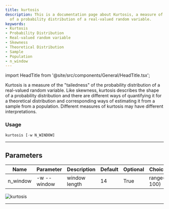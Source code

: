 ```yaml
---
title: kurtosis
description: This is a documentation page about Kurtosis, a measure of the 'tailedness'
  of a probability distribution of a real-valued random variable.
keywords:
- Kurtosis
- Probability Distribution
- Real-valued random variable
- Skewness
- Theoretical Distribution
- Sample
- Population
- n_window
---
```


import HeadTitle from '@site/src/components/General/HeadTitle.tsx';

<HeadTitle title="crypto /qa/kurtosis - Reference | OpenBB Terminal Docs" />

Kurtosis is a measure of the "tailedness" of the probability distribution of a real-valued random variable. Like skewness, kurtosis describes the shape of a probability distribution and there are different ways of quantifying it for a theoretical distribution and corresponding ways of estimating it from a sample from a population. Different measures of kurtosis may have different interpretations.

### Usage

```python wordwrap
kurtosis [-w N_WINDOW]
```

---

## Parameters

| Name | Parameter | Description | Default | Optional | Choices |
| ---- | --------- | ----------- | ------- | -------- | ------- |
| n_window | -w  --window | window length | 14 | True | range(5, 100) |

![kurtosis](https://user-images.githubusercontent.com/46355364/154307174-68671146-9551-4c2f-a179-db1d4b20b992.png)

---
